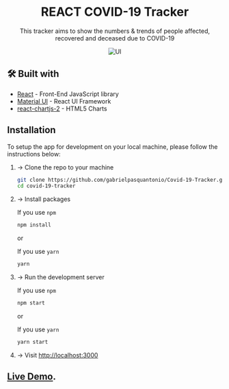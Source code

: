 <h1 align='center'>REACT COVID-19 Tracker</h1>

<p align="center">
This tracker aims to show the numbers & trends of people affected, recovered and deceased due to COVID-19
</p>
<p align='center'>
<img alt="UI" src="./main.png"  align='center'/>
</p>


## 🛠️ Built with

- [React](https://es.reactjs.org/) - Front-End JavaScript library
- [Material UI](https://material-ui.com/) - React UI Framework
- [react-chartjs-2](https://github.com/jerairrest/react-chartjs-2) - HTML5 Charts


## Installation

To setup the app for development on your local machine, please follow the instructions below:

1. -> Clone the repo to your machine

   ```bash
   git clone https://github.com/gabrielpasquantonio/Covid-19-Tracker.git
   cd covid-19-tracker
   ```

2. -> Install packages

   If you use `npm`

   ```bash
   npm install
   ```

   or

   If you use `yarn`

   ```bash
   yarn
   ```

3. -> Run the development server

   If you use `npm`

   ```bash
   npm start
   ```

   or

   If you use `yarn`

   ```bash
   yarn start
   ```

4. -> Visit <http://localhost:3000>


## [Live Demo](https://covid-19-tracker-50f8d.web.app/).



